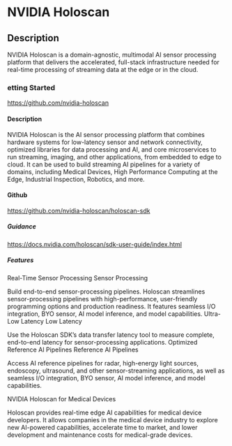 # NVIDIA Holoscan

## Description

NVIDIA Holoscan is a domain-agnostic, multimodal AI sensor processing platform that delivers the accelerated, full-stack infrastructure needed for real-time processing of streaming data at the edge or in the cloud.

### etting Started

https://github.com/nvidia-holoscan

#### Description

NVIDIA Holoscan is the AI sensor processing platform that combines hardware systems for low-latency sensor and network connectivity, optimized libraries for data processing and AI, and core microservices to run streaming, imaging, and other applications, from embedded to edge to cloud. It can be used to build streaming AI pipelines for a variety of domains, including Medical Devices, High Performance Computing at the Edge, Industrial Inspection, Robotics, and more.

#### Github

https://github.com/nvidia-holoscan/holoscan-sdk

##### Guidance

https://docs.nvidia.com/holoscan/sdk-user-guide/index.html

##### Features

Real-Time Sensor Processing
Sensor Processing

Build end-to-end sensor-processing pipelines. Holoscan streamlines sensor-processing pipelines with high-performance, user-friendly programming options and production readiness. It features seamless I/O integration, BYO sensor, AI model inference, and model capabilities.
Ultra-Low Latency
Low Latency

Use the Holoscan SDK’s data transfer latency tool to measure complete, end-to-end latency for sensor-processing applications.
Optimized Reference AI Pipelines
Reference AI Pipelines

Access AI reference pipelines for radar, high-energy light sources, endoscopy, ultrasound, and other sensor-streaming applications, as well as seamless I/O integration, BYO sensor, AI model inference, and model capabilities.

NVIDIA Holoscan for Medical Devices

Holoscan provides real-time edge AI capabilities for medical device developers. It allows companies in the medical device industry to explore new AI-powered capabilities, accelerate time to market, and lower development and maintenance costs for medical-grade devices. 